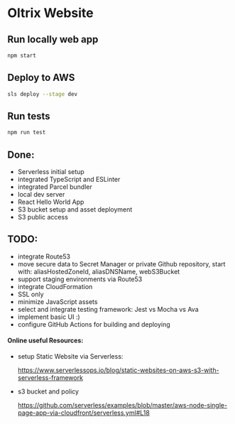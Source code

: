 # Oltrix Website

## Run locally web app

```sh
npm start
```

## Deploy to AWS

```sh
sls deploy --stage dev
```

## Run tests

```sh
npm run test
```

## Done:
* Serverless initial setup
* integrated TypeScript and ESLinter
* integrated Parcel bundler
* local dev server
* React Hello World App
* S3 bucket setup and asset deployment
* S3 public access

## TODO:
* integrate Route53
* move secure data to Secret Manager or private Github repository, start with: aliasHostedZoneId, aliasDNSName, webS3Bucket
* support staging environments via Route53
* integrate CloudFormation
* SSL only
* minimize JavaScript assets
* select and integrate testing framework: Jest vs Mocha vs Ava
* implement basic UI :)
* configure GitHub Actions for building and deploying

#### Online useful Resources:

* setup Static Website via Serverless:

  https://www.serverlessops.io/blog/static-websites-on-aws-s3-with-serverless-framework
  
* s3 bucket and policy

  https://github.com/serverless/examples/blob/master/aws-node-single-page-app-via-cloudfront/serverless.yml#L18
